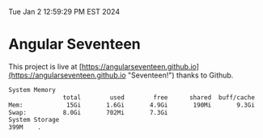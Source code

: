 Tue Jan  2 12:59:29 PM EST 2024

# Angular Seventeen


This project is live at [https://angularseventeen.github.io](https://angularseventeen.github.io "Seventeen!") thanks to Github.

```bash
System Memory
               total        used        free      shared  buff/cache   available
Mem:            15Gi       1.6Gi       4.9Gi       190Mi       9.3Gi        13Gi
Swap:          8.0Gi       702Mi       7.3Gi
System Storage
399M	.
```
```bash
